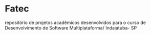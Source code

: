 # Fatec
repositório de projetos acadêmicos desenvolvidos para o curso de Desenvolvimento de Software Multiplataforma/ Indaiatuba- SP
